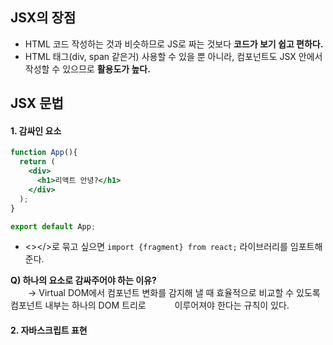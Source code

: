 ## JSX의 장점
- HTML 코드 작성하는 것과 비슷하므로 JS로 짜는 것보다 **코드가 보기 쉽고 편하다.**
- HTML 태그(div, span 같은거) 사용할 수 있을 뿐 아니라, 컴포넌트도 JSX 안에서 작성할 수 있으므로 **활용도가 높다.**

## JSX 문법
#### 1. 감싸인 요소  
```jsx
function App(){
  return (
    <div>
      <h1>리액트 안녕?</h1>
    </div>
  );
}

export default App;
```
- <></>로 묶고 싶으면 ```import {fragment} from react;``` 라이브러리를 임포트해준다.  

**Q) 하나의 요소로 감싸주어야 하는 이유?**  
　　→ Virtual DOM에서 컴포넌트 변화를 감지해 낼 때 효율적으로 비교할 수 있도록 컴포넌트 내부는 하나의 DOM 트리로 
　　　이루어져야 한다는 규칙이 있다.

#### 2. 자바스크립트 표현
